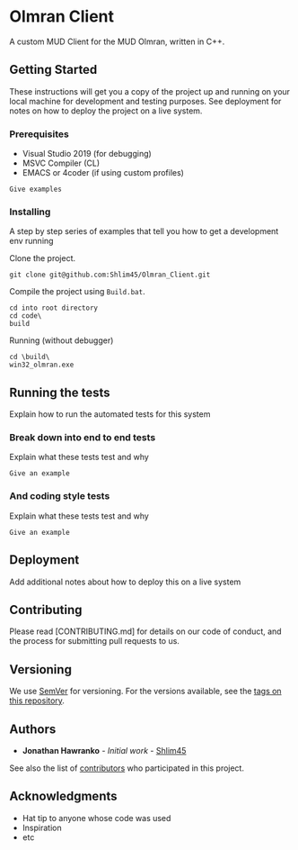 # Olmran Client

A custom MUD Client for the MUD Olmran, written in C++.

## Getting Started

These instructions will get you a copy of the project up and running on your local machine for development and testing purposes. See deployment for notes on how to deploy the project on a live system.

### Prerequisites

* Visual Studio 2019 (for debugging)
* MSVC Compiler (CL)
* EMACS or 4coder (if using custom profiles)

```
Give examples
```

### Installing

A step by step series of examples that tell you how to get a development env running

Clone the project.

```
git clone git@github.com:Shlim45/Olmran_Client.git
```

Compile the project using `Build.bat`.
```
cd into root directory
cd code\
build
```

Running (without debugger)
```
cd \build\
win32_olmran.exe
```
## Running the tests

Explain how to run the automated tests for this system

### Break down into end to end tests

Explain what these tests test and why

```
Give an example
```

### And coding style tests

Explain what these tests test and why

```
Give an example
```

## Deployment

Add additional notes about how to deploy this on a live system

## Contributing

Please read [CONTRIBUTING.md] for details on our code of conduct, and the process for submitting pull requests to us.

## Versioning

We use [SemVer](http://semver.org/) for versioning. For the versions available, see the [tags on this repository](https://github.com/your/project/tags). 

## Authors

* **Jonathan Hawranko** - *Initial work* - [Shlim45](https://github.com/Shlim45)

See also the list of [contributors](https://github.com/Shlim45/Olmran_Client/contributors) who participated in this project.

## Acknowledgments

* Hat tip to anyone whose code was used
* Inspiration
* etc
